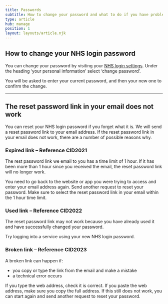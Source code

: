 ```yaml
---
title: Passwords
subtitle: How to change your password and what to do if you have problems.
type: article
hub: manage
position: 1
layout: layouts/article.njk
---
```


## How to change your NHS login password


You can change your password by visiting your [NHS login settings](https://settings.login.nhs.uk/ "NHS login settings"). Under the heading ‘your personal information’ select ‘change password’.

You will be asked to enter your current password, and then your new one to confirm the change.

***

## The reset password link in your email does not work
You can reset your NHS login password if you forget what it is. We will send a reset password link to your email address. If the reset password link in your email does not work, there are a number of possible reasons why.

### Expired link – Reference CID2021

The rest password link we email to you has a time limit of 1 hour. If it has been more than 1 hour since you received the email, the reset password link will no longer work.

You need to go back to the website or app you were trying to access and enter your email address again. Send another request to reset your password. Make sure to select the reset password link in your email within the 1 hour time limit.

### Used link – Reference CID2022

The reset password link may not work because you have already used it and have successfully changed your password.

Try logging into a service using your new NHS login password.

### Broken link – Reference CID2023

A broken link can happen if:
* you copy or type the link from the email and make a mistake
* a technical error occurs

If you type the web address, check it is correct. If you paste the web address, make sure you copy the full address. If this still does not work, you can start again and send another request to reset your password.
